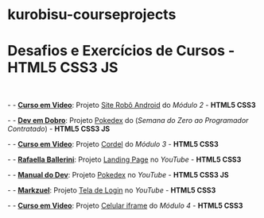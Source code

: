 # kurobisu-courseprojects
 <h1>Desafios e Exercícios de Cursos - <strong>HTML5 CSS3 JS</strong></h1>
 <br>
<p>- - <a href="https://cursoemvideo.com" target="_blank" rel="nofollow" lang="pt-br"><strong>Curso em Video</strong></a>: Projeto <a href="https://kurobisu.github.io/kurobisu-courseprojects/android-site/index.html" target="_blank" rel="next" lang="pt-br">Site Robô Android</a> do <em>Módulo 2</em> - <strong>HTML5 CSS3</strong></p>
<p>- - <a href="https://devemdobro.com/" target="_blank" rel="nofollow" lang="pt-br"><strong>Dev em Dobro</strong></a>: Projeto <a href="https://kurobisu.github.io/kurobisu-courseprojects/pokedex/index.html" target="_blank" rel="next" lang="pt-br">Pokedex</a> do (<em>Semana do Zero ao Programador Contratado</em>)  - <strong>HTML5 CSS3 JS</strong></p>
<p>- - <a href="https://cursoemvideo.com" target="_blank" rel="nofollow" lang="pt-br"><strong>Curso em Video</strong></a>: Projeto <a href="https://kurobisu.github.io/kurobisu-courseprojects/projeto-cordel/index.html" target="_blank" rel="nofollow" lang="pt-br">Cordel</a> do <em>Módulo 3</em> - <strong>HTML5 CSS3</strong></p>
<p>- - <a href="https://www.youtube.com/@rafaellaballerini" target="_blank" rel="nofollow" lang="pt-br"><strong>Rafaella Ballerini</strong></a>: Projeto <a href="https://kurobisu.github.io/kurobisu-courseprojects/landing-page/index.html" target="_blank" rel="nofollow" lang="pt-br">Landing Page</a> no <em>YouTube</em> - <strong>HTML5 CSS3</strong></p>
<p>- - <a href="https://www.youtube.com/@ManualdoDev" target="_blank" rel="nofollow" lang="pt-br"><strong>Manual do Dev</strong></a>: Projeto <a href="https://kurobisu.github.io/kurobisu-courseprojects/pokedex-2/index.html" target="_blank" rel="next" lang="pt-br">Pokedex</a> no <em>YouTube</em> - <strong>HTML5 CSS3 JS</strong></p>
<p>- - <a href="https://www.youtube.com/@Markzuel" target="_blank" rel="nofollow" lang="pt-br"><strong>Markzuel</strong></a>: Projeto <a href="https://kurobisu.github.io/kurobisu-courseprojects/tela-login-markzuel/index.html" target="_blank" rel="next" lang="pt-br">Tela de Login</a> no <em>YouTube</em> - <strong>HTML5 CSS3</strong></p>
<p>- - <a href="https://cursoemvideo.com" target="_blank" rel="nofollow" lang="pt-br"><strong>Curso em Video</strong></a>: Projeto <a href="https://kurobisu.github.io/kurobisu-courseprojects/projeto-iframe/index.html" target="_blank" rel="next" lang="pt-br">Celular iframe</a> do <em>Módulo 4</em> - <strong>HTML5 CSS3</strong></p>